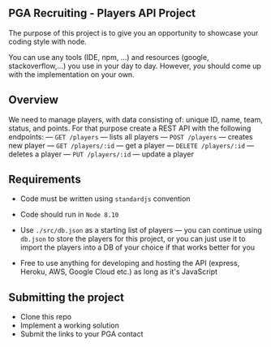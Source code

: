 ## PGA Recruiting - Players API Project

The purpose of this project is to give you an opportunity to showcase your coding style with node.

You can use any tools (IDE, npm, ...) and resources (google, stackoverflow,...) you use in your day to day.
However, _you_ should come up with the implementation on your own.

## Overview

We need to manage players, with data consisting of: unique ID, name, team, status, and points.
For that purpose create a REST API with the following endpoints:
— `GET /players` — lists all players
— `POST /players` — creates new player
— `GET /players/:id` — get a player
— `DELETE /players/:id` — deletes a player
— `PUT /players/:id` — update a player

## Requirements

* Code must be written using `standardjs` convention

* Code should run in `Node 8.10`

* Use `./src/db.json` as a starting list of players — you can continue using `db.json` to store the players for this project, or you can just use it to import the players into a DB of your choice if that works better for you

* Free to use anything for developing and hosting the API (express, Heroku, AWS, Google Cloud etc.) as long as it's JavaScript

## Submitting the project
 * Clone this repo
 * Implement a working solution
 * Submit the links to your PGA contact
